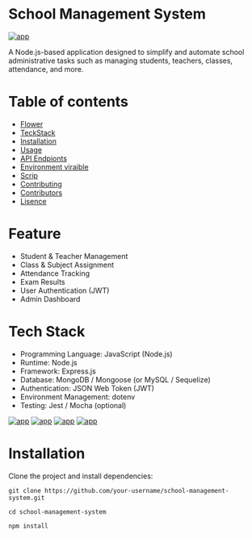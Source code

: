 # School Management System
[![app](https://img.shields.io/badge/School_management_system-Administrator-green)](https://getbootstrap.com)

 A Node.js-based application designed to simplify and automate school administrative tasks such as managing students, teachers, classes, attendance, and more.

 #

# Table of contents


- [Flower](#Flower)
- [TeckStack](#Teck-stack)
- [Installation](#Installation)
- [Usage](#Usage)
- [API Endpionts](#API-Endpionts)
- [Environment viraible](#Environment-viraible)
- [Scrip](scrip)
- [Contributing](#Contributing)
- [Contributors](#Contributor)
- [Lisence](Lisence)

#

# Feature
- Student & Teacher Management
- Class & Subject Assignment
- Attendance Tracking
- Exam Results
- User Authentication (JWT)
- Admin Dashboard
#

# Tech Stack
- Programming Language: JavaScript (Node.js)
- Runtime: Node.js
- Framework: Express.js
- Database: MongoDB / Mongoose (or MySQL / Sequelize)
- Authentication: JSON Web Token (JWT)
- Environment Management: dotenv
- Testing: Jest / Mocha (optional)

[![app](https://img.shields.io/badge/Note_.js-18.-green)](https://nodejs.org/en)
[![app](https://img.shields.io/badge/Express_.js-Framework-green)](https://expressjs.com/)
[![app](https://img.shields.io/badge/MongoDB-DAtabese-green)](https://www.mongodb.com/)
[![app](https://img.shields.io/badge/Licence-MIT-green)](https://en.wikipedia.org/wiki/MIT_License)

#

# Installation

Clone the project and install dependencies:
```link
git clone https://github.com/your-username/school-management-system.git
```
```system
cd school-management-system

```
```bash
npm install

```













